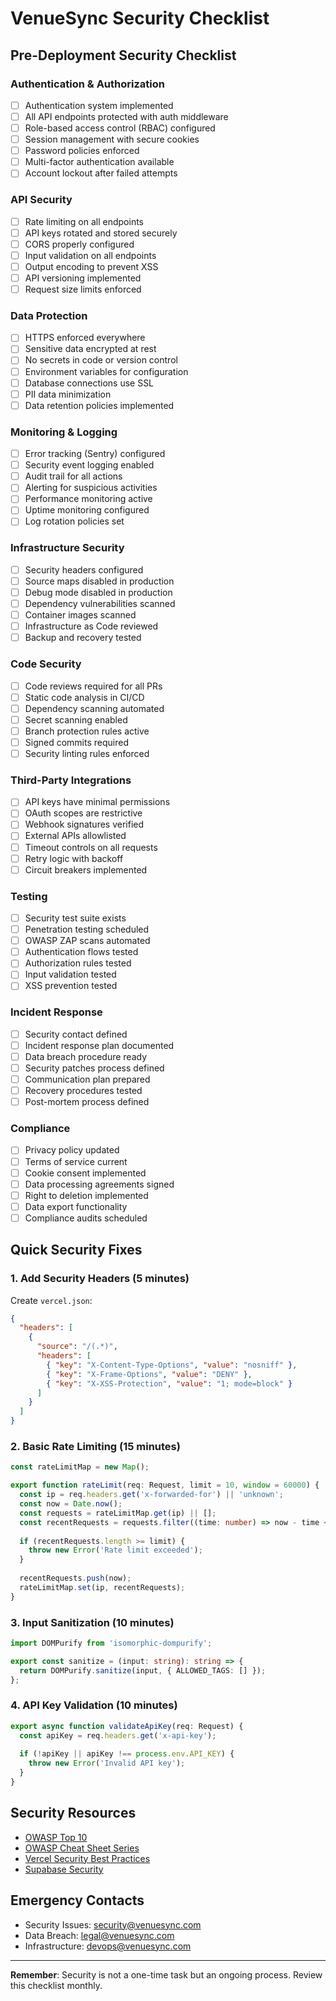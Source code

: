 # VenueSync Security Checklist

## Pre-Deployment Security Checklist

### Authentication & Authorization
- [ ] Authentication system implemented
- [ ] All API endpoints protected with auth middleware
- [ ] Role-based access control (RBAC) configured
- [ ] Session management with secure cookies
- [ ] Password policies enforced
- [ ] Multi-factor authentication available
- [ ] Account lockout after failed attempts

### API Security
- [ ] Rate limiting on all endpoints
- [ ] API keys rotated and stored securely
- [ ] CORS properly configured
- [ ] Input validation on all endpoints
- [ ] Output encoding to prevent XSS
- [ ] API versioning implemented
- [ ] Request size limits enforced

### Data Protection
- [ ] HTTPS enforced everywhere
- [ ] Sensitive data encrypted at rest
- [ ] No secrets in code or version control
- [ ] Environment variables for configuration
- [ ] Database connections use SSL
- [ ] PII data minimization
- [ ] Data retention policies implemented

### Monitoring & Logging
- [ ] Error tracking (Sentry) configured
- [ ] Security event logging enabled
- [ ] Audit trail for all actions
- [ ] Alerting for suspicious activities
- [ ] Performance monitoring active
- [ ] Uptime monitoring configured
- [ ] Log rotation policies set

### Infrastructure Security
- [ ] Security headers configured
- [ ] Source maps disabled in production
- [ ] Debug mode disabled in production
- [ ] Dependency vulnerabilities scanned
- [ ] Container images scanned
- [ ] Infrastructure as Code reviewed
- [ ] Backup and recovery tested

### Code Security
- [ ] Code reviews required for all PRs
- [ ] Static code analysis in CI/CD
- [ ] Dependency scanning automated
- [ ] Secret scanning enabled
- [ ] Branch protection rules active
- [ ] Signed commits required
- [ ] Security linting rules enforced

### Third-Party Integrations
- [ ] API keys have minimal permissions
- [ ] OAuth scopes are restrictive
- [ ] Webhook signatures verified
- [ ] External APIs allowlisted
- [ ] Timeout controls on all requests
- [ ] Retry logic with backoff
- [ ] Circuit breakers implemented

### Testing
- [ ] Security test suite exists
- [ ] Penetration testing scheduled
- [ ] OWASP ZAP scans automated
- [ ] Authentication flows tested
- [ ] Authorization rules tested
- [ ] Input validation tested
- [ ] XSS prevention tested

### Incident Response
- [ ] Security contact defined
- [ ] Incident response plan documented
- [ ] Data breach procedure ready
- [ ] Security patches process defined
- [ ] Communication plan prepared
- [ ] Recovery procedures tested
- [ ] Post-mortem process defined

### Compliance
- [ ] Privacy policy updated
- [ ] Terms of service current
- [ ] Cookie consent implemented
- [ ] Data processing agreements signed
- [ ] Right to deletion implemented
- [ ] Data export functionality
- [ ] Compliance audits scheduled

## Quick Security Fixes

### 1. Add Security Headers (5 minutes)
Create `vercel.json`:
```json
{
  "headers": [
    {
      "source": "/(.*)",
      "headers": [
        { "key": "X-Content-Type-Options", "value": "nosniff" },
        { "key": "X-Frame-Options", "value": "DENY" },
        { "key": "X-XSS-Protection", "value": "1; mode=block" }
      ]
    }
  ]
}
```

### 2. Basic Rate Limiting (15 minutes)
```typescript
const rateLimitMap = new Map();

export function rateLimit(req: Request, limit = 10, window = 60000) {
  const ip = req.headers.get('x-forwarded-for') || 'unknown';
  const now = Date.now();
  const requests = rateLimitMap.get(ip) || [];
  const recentRequests = requests.filter((time: number) => now - time < window);
  
  if (recentRequests.length >= limit) {
    throw new Error('Rate limit exceeded');
  }
  
  recentRequests.push(now);
  rateLimitMap.set(ip, recentRequests);
}
```

### 3. Input Sanitization (10 minutes)
```typescript
import DOMPurify from 'isomorphic-dompurify';

export const sanitize = (input: string): string => {
  return DOMPurify.sanitize(input, { ALLOWED_TAGS: [] });
};
```

### 4. API Key Validation (10 minutes)
```typescript
export async function validateApiKey(req: Request) {
  const apiKey = req.headers.get('x-api-key');
  
  if (!apiKey || apiKey !== process.env.API_KEY) {
    throw new Error('Invalid API key');
  }
}
```

## Security Resources

- [OWASP Top 10](https://owasp.org/www-project-top-ten/)
- [OWASP Cheat Sheet Series](https://cheatsheetseries.owasp.org/)
- [Vercel Security Best Practices](https://vercel.com/docs/security)
- [Supabase Security](https://supabase.com/docs/guides/auth)

## Emergency Contacts

- Security Issues: security@venuesync.com
- Data Breach: legal@venuesync.com
- Infrastructure: devops@venuesync.com

---

**Remember**: Security is not a one-time task but an ongoing process. Review this checklist monthly.